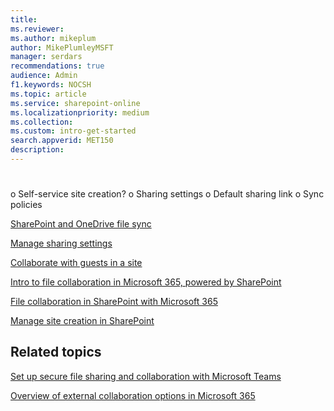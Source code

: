 ```yaml
---
title: 
ms.reviewer: 
ms.author: mikeplum
author: MikePlumleyMSFT
manager: serdars
recommendations: true
audience: Admin
f1.keywords: NOCSH
ms.topic: article
ms.service: sharepoint-online
ms.localizationpriority: medium
ms.collection:  
ms.custom: intro-get-started
search.appverid: MET150
description: 
---
```


# 

o	Self-service site creation?
o	Sharing settings
o	Default sharing link
o	Sync policies


[SharePoint and OneDrive file sync](/sharepoint/sharepoint-sync)

[Manage sharing settings](/sharepoint/turn-external-sharing-on-or-off)

[Collaborate with guests in a site](/microsoft-365/solutions/collaborate-in-site)

[Intro to file collaboration in Microsoft 365, powered by SharePoint](/sharepoint/intro-to-file-collaboration)

[File collaboration in SharePoint with Microsoft 365](/sharepoint/deploy-file-collaboration)

[Manage site creation in SharePoint](/sharepoint/manage-site-creation)



## Related topics

[Set up secure file sharing and collaboration with Microsoft Teams](/microsoft-365/solutions/setup-secure-collaboration-with-teams)

[Overview of external collaboration options in Microsoft 365](/microsoft-365/enterprise/external-guest-access)